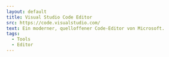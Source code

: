 ```yaml
---
layout: default
title: Visual Studio Code Editor
src: https://code.visualstudio.com/
text: Ein moderner, quelloffener Code-Editor von Microsoft.
tags:
  - Tools
  - Editor
---
```

